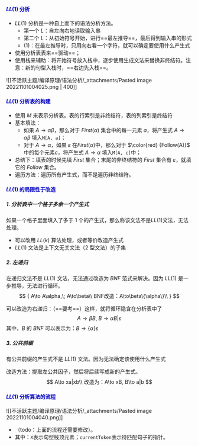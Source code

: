 



#### <span style="color:#0202c0;">$LL(1)$ 分析</span>

- $LL(1)$ 分析是一种自上而下的语法分析方法。
  - 第一个 $L$：自左向右地读取输入串
  - 第二个 $L$：从初始符号开始，进行==最左推导==，最后得到输入串的形式
  - $(1)$：在最左推导时，只用向右看一个字符，就可以确定要使用什么产生式
- 使用分析表表来==驱动==；
- 使用栈来辅助：将开始符号放入栈中，逐步使用生成文法来替换非终结符。注意：新的句型入栈时，==右边先入栈==。

![[不活跃主题/编译原理/语法分析/_attachments/Pasted image 20221101004025.png | 400]]



#### <span style="color:#0202c0;">$LL(1)$ 分析表的构建</span>

- 使用 $M$ 来表示分析表。表的行索引是非终结符，表的列索引是终结符
- 基本填法：
  - 如果 $A\to\alpha\beta$，那么对于 $First(\alpha)$ 集合中的每一元素 $a$，将产生式 $A\to\alpha\beta$ 填入`M[A, a]`；
  - 对于 $A\to\alpha$，如果 $\varepsilon$ 在$First(\alpha)$中，那么对于 $\color{red} {Follow(A)}$ 中的每个元素$c$，将产生式 $A\to\alpha$ 填入`M[A, c]`中；
- 总结下：填表的时候先填 $First$ 集合；末尾的非终结符的 $First$ 集合有 $\varepsilon$，就填它的 $Follow$ 集合。
- 遍历方法：遍历所有产生式，而不是遍历非终结符。



#### <span style="color:#0202c0;">$LL(1)$ 的局限性于改造</span>

##### 1. 分析表中一个格子多余一个产生式

如果一个格子里面填入了多于 $1$ 个的产生式，那么称该文法不是$LL(1)$文法，无法处理。

- 可以改用 $LL(k)$ 算法处理，或者等价改造产生式
- $LL(1)$ 文法是上下文无关文法（$2$ 型文法）的子集



##### 2. 左递归

左递归文法不是 $LL(1)$ 文法，无法通过改造为 $BNF$ 范式来解决。因为 $LL(1)$ 是一步推导，无法进行循环。
$$
{
A\to A\alpha,\; A\to\beta\\
BNF改造：A\to\beta\{\alpha\}\\
}
$$

可以改造为右递归：（==要考==）这样，就将循环隐含在分析表中了
$$
A\to\beta B,\; B\to\alpha B|ε
$$
其中，$B$ 的 $BNF$ 可以表示为：$B \to \{\alpha\}\varepsilon$



##### 3. 公共前缀

有公共前缀的产生式不是 $LL(1)$ 文法。因为无法确定该使用什么产生式

改造方法：提取左公共因子，然后将后续写成新的产生式。
$$
A\to xa|xb\\
改造为：A\to xB, B\to a|b
$$



#### <span style="color:#0202c0;">$LL(1)$ 分析算法的流程</span>

![[不活跃主题/编译原理/语法分析/_attachments/Pasted image 20221101004040.png]]

- （todo：上面的流程还需要修改）。
- 其中：`X`表示句型栈顶元素；`currentToken`表示待匹配句子的指针。

